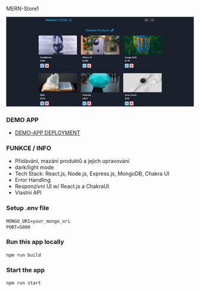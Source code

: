 MERN-Store1

![DEMOSCREENSHOT](frontend/public/MERNstorescreenshot.png)

### DEMO APP
-   [DEMO-APP DEPLOYMENT](https://mern-store1-piyt.onrender.com/)

### FUNKCE / INFO
-   Přidávání, mazání produktů a jejich upravování
-   dark/light mode
-   Tech Stack: React.js, Node.js, Express.js, MongoDB, Chakra UI
-   Error Handling
-   Responzivní UI w/ React.js a ChakraUI
-   Vlastní API
  

### Setup .env file

```shell
MONGO_URI=your_mongo_uri
PORT=5000
```

### Run this app locally

```shell
npm run build
```

### Start the app

```shell
npm run start
```
